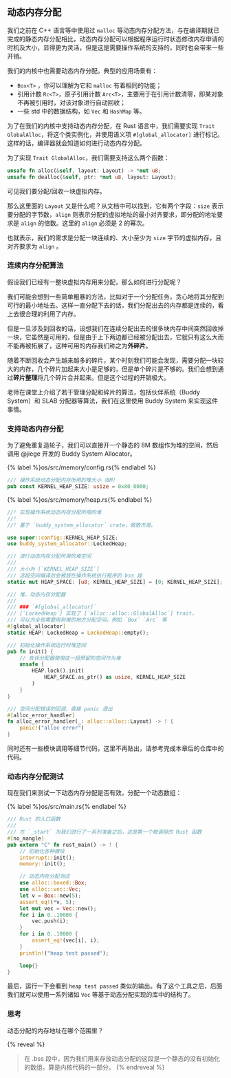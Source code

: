 ## 动态内存分配

我们之前在 C++ 语言等中使用过 `malloc` 等动态内存分配方法，与在编译期就已完成的静态内存分配相比，动态内存分配可以根据程序运行时状态修改内存申请的时机及大小，显得更为灵活，但是这是需要操作系统的支持的，同时也会带来一些开销。

我们的内核中也需要动态内存分配。典型的应用场景有：

- `Box<T>` ，你可以理解为它和 `malloc` 有着相同的功能；
- 引用计数 `Rc<T>`，原子引用计数 `Arc<T>`，主要用于在引用计数清零，即某对象不再被引用时，对该对象进行自动回收；
- 一些 std 中的数据结构，如 `Vec` 和 `HashMap` 等。

为了在我们的内核中支持动态内存分配，在 Rust 语言中，我们需要实现 `Trait GlobalAlloc`，将这个类实例化，并使用语义项 `#[global_allocator]` 进行标记。这样的话，编译器就会知道如何进行动态内存分配。

为了实现 `Trait GlobalAlloc`，我们需要支持这么两个函数：

```rust
unsafe fn alloc(&self, layout: Layout) -> *mut u8;
unsafe fn dealloc(&self, ptr: *mut u8, layout: Layout);
```

可见我们要分配/回收一块虚拟内存。

那么这里面的 `Layout` 又是什么呢？从文档中可以找到，它有两个字段：`size` 表示要分配的字节数，`align` 则表示分配的虚拟地址的最小对齐要求，即分配的地址要求是 `align` 的倍数。这里的 `align` 必须是 2 的幂次。

也就表示，我们的需求是分配一块连续的、大小至少为 `size` 字节的虚拟内存，且对齐要求为 `align` 。

### 连续内存分配算法

假设我们已经有一整块虚拟内存用来分配，那么如何进行分配呢？

我们可能会想到一些简单粗暴的方法，比如对于一个分配任务，贪心地将其分配到可行的最小地址去。这样一直分配下去的话，我们分配出去的内存都是连续的，看上去很合理的利用了内存。

但是一旦涉及到回收的话，设想我们在连续分配出去的很多块内存中间突然回收掉一块，它虽然是可用的，但是由于上下两边都已经被分配出去，它就只有这么大而不能再被拓展了，这种可用的内存我们称之为**外碎片**。

随着不断回收会产生越来越多的碎片，某个时刻我们可能会发现，需要分配一块较大的内存，几个碎片加起来大小是足够的，但是单个碎片是不够的。我们会想到通过**碎片整理**将几个碎片合并起来。但是这个过程的开销极大。

老师在课堂上介绍了若干管理分配和碎片的算法，包括伙伴系统（Buddy System）和 SLAB 分配器等算法，我们在这里使用 Buddy System 来实现这件事情。

### 支持动态内存分配

为了避免重复造轮子，我们可以直接开一个静态的 8M 数组作为堆的空间，然后调用 @jiege 开发的 Buddy System Allocator。

{% label %}os/src/memory/config.rs{% endlabel %}
```rust
/// 操作系统动态分配内存所用的堆大小（8M）
pub const KERNEL_HEAP_SIZE: usize = 0x80_0000;
```

{% label %}os/src/memory/heap.rs{% endlabel %}
```rust
//! 实现操作系统动态内存分配所用的堆
//! 
//! 基于 `buddy_system_allocator` crate，致敬杰哥。

use super::config::KERNEL_HEAP_SIZE;
use buddy_system_allocator::LockedHeap;

/// 进行动态内存分配所用的堆空间
/// 
/// 大小为 [`KERNEL_HEAP_SIZE`]  
/// 这段空间编译后会被放在操作系统执行程序的 bss 段
static mut HEAP_SPACE: [u8; KERNEL_HEAP_SIZE] = [0; KERNEL_HEAP_SIZE];

/// 堆，动态内存分配器
/// 
/// ### `#[global_allocator]`
/// [`LockedHeap`] 实现了 [`alloc::alloc::GlobalAlloc`] trait，
/// 可以为全局需要用到堆的地方分配空间。例如 `Box` `Arc` 等
#[global_allocator]
static HEAP: LockedHeap = LockedHeap::empty();

/// 初始化操作系统运行时堆空间
pub fn init() {
    // 告诉分配器使用这一段预留的空间作为堆
    unsafe {
        HEAP.lock().init(
            HEAP_SPACE.as_ptr() as usize, KERNEL_HEAP_SIZE
        )
    }
}

/// 空间分配错误的回调，直接 panic 退出
#[alloc_error_handler]
fn alloc_error_handler(_: alloc::alloc::Layout) -> ! {
    panic!("alloc error")
}
```

同时还有一些模块调用等细节代码，这里不再贴出，请参考完成本章后的仓库中的代码。

### 动态内存分配测试

现在我们来测试一下动态内存分配是否有效，分配一个动态数组：

{% label %}os/src/main.rs{% endlabel %}
```rust
/// Rust 的入口函数
///
/// 在 `_start` 为我们进行了一系列准备之后，这是第一个被调用的 Rust 函数
#[no_mangle]
pub extern "C" fn rust_main() -> ! {
    // 初始化各种模块
    interrupt::init();
    memory::init();

    // 动态内存分配测试
    use alloc::boxed::Box;
    use alloc::vec::Vec;
    let v = Box::new(5);
    assert_eq!(*v, 5);
    let mut vec = Vec::new();
    for i in 0..10000 {
        vec.push(i);
    }
    for i in 0..10000 {
        assert_eq!(vec[i], i);
    }
    println!("heap test passed");

    loop{}
}
```

最后，运行一下会看到 `heap test passed` 类似的输出。有了这个工具之后，后面我们就可以使用一系列诸如 `Vec` 等基于动态分配实现的库中的结构了。

### 思考

动态分配的内存地址在哪个范围里？

{% reveal %}
> 在 .bss 段中，因为我们用来存放动态分配的这段是一个静态的没有初始化的数组，算是内核代码的一部分。
{% endreveal %}

